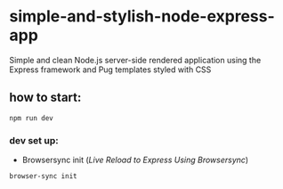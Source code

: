 # simple-and-stylish-node-express-app
Simple and clean Node.js server-side rendered application using the Express framework and Pug templates styled with CSS

## how to start:

```
npm run dev
```

### dev set up: 

- Browsersync init (*Live Reload to Express Using Browsersync*)
```
browser-sync init
```

